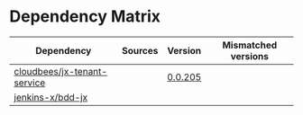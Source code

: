 # Dependency Matrix

Dependency | Sources | Version | Mismatched versions
---------- | ------- | ------- | -------------------
[cloudbees/jx-tenant-service](https://github.com/cloudbees/jx-tenant-service) |  | [0.0.205](https://github.com/cloudbees/jx-tenant-service/releases/tag/v0.0.205) | 
[jenkins-x/bdd-jx](https://github.com/jenkins-x/bdd-jx.git) |  | []() | 
